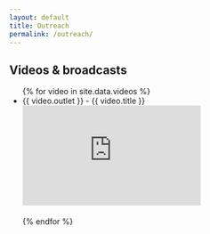 ```yaml
---
layout: default
title: Outreach
permalink: /outreach/
---
```


<h2>Videos & broadcasts</h2>
<ul class="videos">
{% for video in site.data.videos %}
  <li>
    {{ video.outlet }} - {{ video.title }}
    <iframe width="320" height="180" src="https://www.youtube.com/embed/{{ video.youtube_id }}" frameborder="0" allow="accelerometer; autoplay; clipboard-write; encrypted-media; gyroscope; picture-in-picture" allowfullscreen></iframe><br><br>
  </li>
{% endfor %}
</ul>